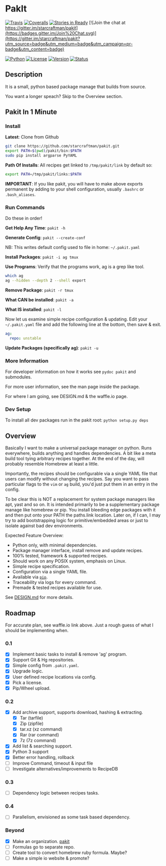 # PakIt

[![Travis](https://travis-ci.org/starcraftman/pakit.svg?branch=master)](https://travis-ci.org/starcraftman/pakit)
[![Coveralls](https://coveralls.io/repos/starcraftman/pakit/badge.svg?branch=master&service=github)](https://coveralls.io/github/starcraftman/pakit?branch=master)
[![Stories in Ready](https://badge.waffle.io/starcraftman/pakit.svg?label=ready&title=Ready)](http://waffle.io/starcraftman/pakit)
[![Join the chat at https://gitter.im/starcraftman/pakit](https://badges.gitter.im/Join%20Chat.svg)](https://gitter.im/starcraftman/pakit?utm_source=badge&utm_medium=badge&utm_campaign=pr-badge&utm_content=badge)

[![Python](https://img.shields.io/pypi/pyversions/pakit.svg)](https://pypi.python.org/pypi/pakit)
[![License](https://img.shields.io/pypi/l/Django.svg)](https://pypi.python.org/pypi/pakit)
[![Version](https://img.shields.io/pypi/v/pakit.svg)](https://pypi.python.org/pypi/pakit)
[![Status](https://img.shields.io/pypi/status/pakit.svg)](https://pypi.python.org/pypi/pakit)

## Description

It is a small, python based package manage that builds from source.

You want a longer speach? Skip to the Overview section.

## Pakit In 1 Minute

### Install

**Latest**: Clone from Github

```bash
git clone https://github.com/starcraftman/pakit.git
export PATH=$(pwd)/pakit/bin:$PATH
sudo pip install argparse PyYAML
```

**Path Of Installs**: All recipes get linked to `/tmp/pakit/link` by default so:
```bash
export PATH=/tmp/pakit/links:$PATH
```

**IMPORTANT**: If you like pakit, you will have to make above exports permanent by adding to your shell configuration,
usually `.bashrc` or `.bash_aliases`.

### Run Commands

Do these in order!

**Get Help Any Time**: `pakit -h`

**Generate Config**: `pakit --create-conf`

NB: This writes default config used to file in home: `~/.pakit.yaml`

**Install Packages**: `pakit -i ag tmux`

**Use Programs**: Verify that the programs work, ag is a grep like tool.

```bash
which ag
ag --hidden --depth 2 --shell export
```

**Remove Package**: `pakit -r tmux`

**What CAN be installed**: `pakit -a`

**What IS installed**: `pakit -l`

Now let us examine simple recipe configuration & updating.
Edit your `~/.pakit.yaml` file and add the following line at the bottom, then save & exit.

```yaml
ag:
  repo: unstable
```

**Update Packages (specifically ag)**: `pakit -u`

### More Information

For developer information on how it works see `pydoc pakit` and submodules.

For more user information, see the man page inside the package.

For where I am going, see DESIGN.md & the waffle.io page.

### Dev Setup

To install all dev packages run in the pakit root: `python setup.py deps`

## Overview

Basically I want to make a universal package manager on python.
Runs everywhere, builds anything and handles dependencies.
A bit like a meta build tool tying arbitrary recipes together.
At the end of the day, will probably resemble Homebrew at least a little.

Importantly, the recipes should be configurable via a single YAML file
that users can modify without changing the recipes. Say you want to pass
particular flags to the `vim` or `ag` build, you'd just put them in an entry
in the config.

To be clear this is NOT a replacement for system package managers like apt, yast and so on.
It is intended primarily to be a supplementary package manage like homebrew or pip.
You install bleeding edge packages with it and then put onto your PATH the paths.link location.
Later on, if I can, I may try to add bootstrapping logic for primitive/embedded areas
or just to isolate against bad dev environments.

Expected Feature Overview:
* Python only, with minimal dependencies.
* Package manager interface, install remove and update recipes.
* 100% tested, framework & supported recipes.
* Should work on any POSIX system, emphasis on Linux.
* Simple recipe specification.
* Configuration via a single YAML file.
* Available via [`pip`](https://pypi.python.org/pypi/pakit).
* Traceability via logs for every command.
* Premade & tested recipes available for use.

See [DESIGN.md](https://github.com/starcraftman/pakit/blob/master/DESIGN.md) for more details.

## Roadmap
For accurate plan, see waffle.io link above.
Just a rough guess of what I should be implementing when.

### 0.1
- [x] Implement basic tasks to install & remove 'ag' program.
- [x] Support Git & Hg repositories.
- [x] Simple config from `.pakit.yaml`.
- [x] Upgrade logic.
- [x] User defined recipe locations via config.
- [x] Pick a license.
- [x] Pip/Wheel upload.

### 0.2
- [x] Add archive support, supports download, hashing & extracting.
  - [x] Tar (tarfile)
  - [x] Zip (zipfile)
  - [x] tar.xz (xz command)
  - [x] Rar (rar command)
  - [x] 7z (7z command)
- [x] Add list & searching support.
- [x] Python 3 support
- [x] Better error handling, rollback
- [ ] Improve Command, timeout & input file
- [ ] Investigate alternatives/improvements to RecipeDB

### 0.3
- [ ] Dependency logic between recipes tasks.

### 0.4
- [ ] Parallelism, envisioned as some task based dependency.

### Beyond
- [x] Make an organization. [pakit](https://github.com/pakit)
- [ ] Formulas go to separate repo.
- [ ] Create tool to convert homebrew ruby formula. Maybe?
- [ ] Make a simple io website & promote?
